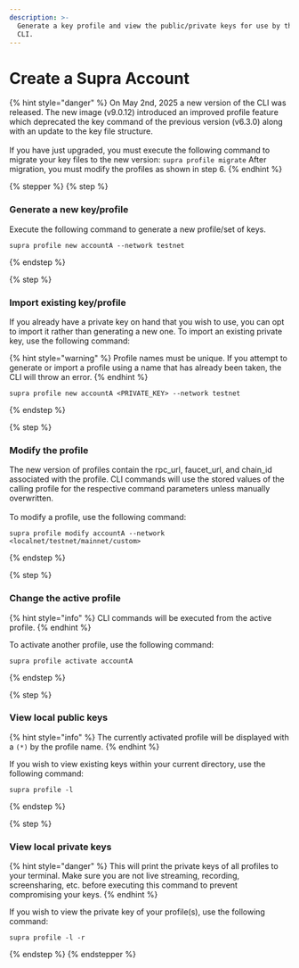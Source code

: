 ```yaml
---
description: >-
  Generate a key profile and view the public/private keys for use by the Supra
  CLI.
---
```


# Create a Supra Account

{% hint style="danger" %}
On May 2nd, 2025 a new version of the CLI was released. The new image (v9.0.12) introduced an improved profile feature which deprecated the key command of the previous version (v6.3.0) along with an update to the key file structure.\
\
If you have just upgraded, you must execute the following command to migrate your key files to the new version: `supra profile migrate` After migration, you must modify the profiles as shown in step 6.
{% endhint %}

{% stepper %}
{% step %}
### Generate a new key/profile

Execute the following command to generate a new profile/set of keys.&#x20;

```
supra profile new accountA --network testnet
```
{% endstep %}

{% step %}
### Import existing key/profile

If you already have a private key on hand that you wish to use, you can opt to import it rather than generating a new one. To import an existing private key, use the following command:

{% hint style="warning" %}
Profile names must be unique. If you attempt to generate or import a profile using a name that has already been taken, the CLI will throw an error.
{% endhint %}

```
supra profile new accountA <PRIVATE_KEY> --network testnet
```
{% endstep %}

{% step %}
### Modify the profile

The new version of profiles contain the rpc\_url, faucet\_url, and chain\_id associated with the profile. CLI commands will use the stored values of the calling profile for the respective command parameters unless manually overwritten.\
\
To modify a profile, use the following command:

```
supra profile modify accountA --network <localnet/testnet/mainnet/custom>
```
{% endstep %}

{% step %}
### Change the active profile

{% hint style="info" %}
CLI commands will be executed from the active profile.
{% endhint %}

To activate another profile, use the following command:

```
supra profile activate accountA
```
{% endstep %}

{% step %}
### View local public keys

{% hint style="info" %}
The currently activated profile will be displayed with a `(*)` by the profile name.
{% endhint %}

If you wish to view existing keys within your current directory, use the following command:

```
supra profile -l
```
{% endstep %}

{% step %}
### View local private keys

{% hint style="danger" %}
This will print the private keys of all profiles to your terminal. Make sure you are not live streaming, recording, screensharing, etc. before executing this command to prevent compromising your keys.
{% endhint %}

If you wish to view the private key of your profile(s), use the following command:

```
supra profile -l -r
```
{% endstep %}
{% endstepper %}
